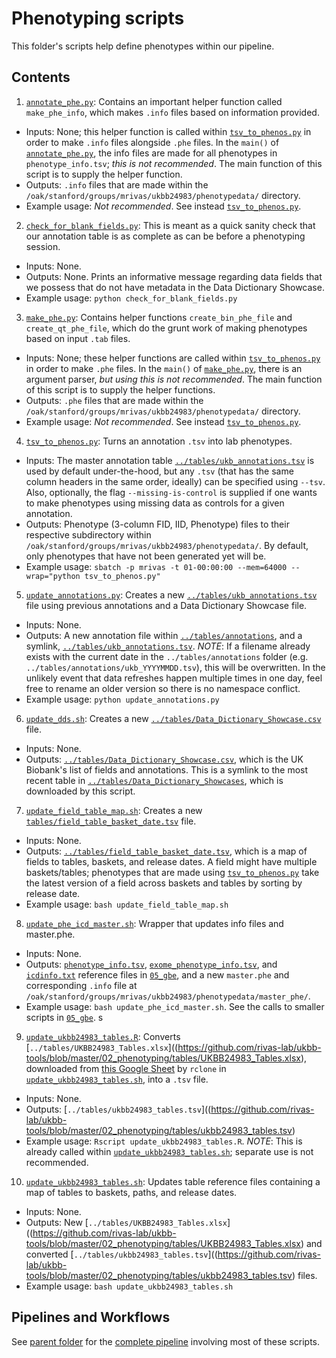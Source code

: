 # Phenotyping scripts

This folder's scripts help define phenotypes within our pipeline.

## Contents

1. [`annotate_phe.py`](https://github.com/rivas-lab/ukbb-tools/blob/master/02_phenotyping/scripts/annotate_phe.py): Contains an important helper function called `make_phe_info`, which makes `.info` files based on information provided.
- Inputs: None; this helper function is called within [`tsv_to_phenos.py`](https://github.com/rivas-lab/ukbb-tools/blob/master/02_phenotyping/scripts/tsv_to_phenos.py) in order to make `.info` files alongside `.phe` files. In the `main()` of [`annotate_phe.py`](https://github.com/rivas-lab/ukbb-tools/blob/master/02_phenotyping/scripts/annotate_phe.py), the info files are made for all phenotypes in `phenotype_info.tsv`; *this is not recommended*. The main function of this script is to supply the helper function.
- Outputs: `.info` files that are made within the `/oak/stanford/groups/mrivas/ukbb24983/phenotypedata/` directory.
- Example usage: *Not recommended*. See instead [`tsv_to_phenos.py`](https://github.com/rivas-lab/ukbb-tools/blob/master/02_phenotyping/scripts/tsv_to_phenos.py).
2. [`check_for_blank_fields.py`](https://github.com/rivas-lab/ukbb-tools/blob/master/02_phenotyping/scripts/check_for_blank_fields.py): This is meant as a quick sanity check that our annotation table is as complete as can be before a phenotyping session.
- Inputs: None.
- Outputs: None. Prints an informative message regarding data fields that we possess that do not have metadata in the Data Dictionary Showcase.
- Example usage: `python check_for_blank_fields.py`
3. [`make_phe.py`](https://github.com/rivas-lab/ukbb-tools/blob/master/02_phenotyping/scripts/make_phe.py): Contains helper functions `create_bin_phe_file` and `create_qt_phe_file`, which do the grunt work of making phenotypes based on input `.tab` files.
- Inputs: None; these helper functions are called within [`tsv_to_phenos.py`](https://github.com/rivas-lab/ukbb-tools/blob/master/02_phenotyping/scripts/tsv_to_phenos.py) in order to make `.phe` files. In the `main()` of [`make_phe.py`](https://github.com/rivas-lab/ukbb-tools/blob/master/02_phenotyping/scripts/make_phe.py), there is an argument parser, *but using this is not recommended*. The main function of this script is to supply the helper functions.
- Outputs: `.phe` files that are made within the `/oak/stanford/groups/mrivas/ukbb24983/phenotypedata/` directory.
- Example usage: *Not recommended*. See instead [`tsv_to_phenos.py`](https://github.com/rivas-lab/ukbb-tools/blob/master/02_phenotyping/scripts/tsv_to_phenos.py).
4. [`tsv_to_phenos.py`](https://github.com/rivas-lab/ukbb-tools/blob/master/02_phenotyping/scripts/tsv_to_phenos.py): Turns an annotation `.tsv` into lab phenotypes. 
- Inputs: The master annotation table [`../tables/ukb_annotations.tsv`](https://github.com/rivas-lab/ukbb-tools/blob/master/02_phenotyping/tables/ukb_annotations.tsv) is used by default under-the-hood, but any `.tsv` (that has the same column headers in the same order, ideally) can be specified using `--tsv`. Also, optionally, the flag `--missing-is-control` is supplied if one wants to make phenotypes using missing data as controls for a given annotation.
- Outputs: Phenotype (3-column FID, IID, Phenotype) files to their respective subdirectory within `/oak/stanford/groups/mrivas/ukbb24983/phenotypedata/`. By default, only phenotypes that have not been generated yet will be.
- Example usage: `sbatch -p mrivas -t 01-00:00:00 --mem=64000 --wrap="python tsv_to_phenos.py"`
5. [`update_annotations.py`](https://github.com/rivas-lab/ukbb-tools/blob/master/02_phenotyping/scripts/update_annotations.py): Creates a new [`../tables/ukb_annotations.tsv`](https://github.com/rivas-lab/ukbb-tools/blob/master/02_phenotyping/tables/ukb_annotations.tsv) file using previous annotations and a Data Dictionary Showcase file.
- Inputs: None.
- Outputs: A new annotation file within [`../tables/annotations`](https://github.com/rivas-lab/ukbb-tools/blob/master/02_phenotyping/tables/annotations), and a symlink, [`../tables/ukb_annotations.tsv`](https://github.com/rivas-lab/ukbb-tools/blob/master/02_phenotyping/tables/ukb_annotations.tsv). *NOTE*: If a filename already exists with the current date in the `../tables/annotations` folder (e.g. `../tables/annotations/ukb_YYYYMMDD.tsv`), this will be overwritten. In the unlikely event that data refreshes happen multiple times in one day, feel free to rename an older version so there is no namespace conflict.
- Example usage: `python update_annotations.py`
6. [`update_dds.sh`](https://github.com/rivas-lab/ukbb-tools/blob/master/02_phenotyping/scripts/update_dds.sh): Creates a new [`../tables/Data_Dictionary_Showcase.csv`](https://github.com/rivas-lab/ukbb-tools/blob/master/02_phenotyping/tables/Data_Dictionary_Showcase.csv) file.
- Inputs: None.
- Outputs: [`../tables/Data_Dictionary_Showcase.csv`](https://github.com/rivas-lab/ukbb-tools/blob/master/02_phenotyping/tables/Data_Dictionary_Showcase.csv), which is the UK Biobank's list of fields and annotations. This is a symlink to the most recent table in [`../tables/Data_Dictionary_Showcases`](https://github.com/rivas-lab/ukbb-tools/blob/master/02_phenotyping/tables/Data_Dictionary_Showcases), which is downloaded by this script.
7. [`update_field_table_map.sh`](https://github.com/rivas-lab/ukbb-tools/blob/master/02_phenotyping/scripts/update_field_table_map.sh): Creates a new [`tables/field_table_basket_date.tsv`](https://github.com/rivas-lab/ukbb-tools/blob/master/02_phenotyping/tables/field_table_basket_date.tsv) file.
- Inputs: None.
- Outputs: [`../tables/field_table_basket_date.tsv`](https://github.com/rivas-lab/ukbb-tools/blob/master/02_phenotyping/tables/field_table_basket_date.tsv), which is a map of fields to tables, baskets, and release dates. A field might have multiple baskets/tables; phenotypes that are made using [`tsv_to_phenos.py`](https://github.com/rivas-lab/ukbb-tools/blob/master/02_phenotyping/scripts/tsv_to_phenos.py) take the latest version of a field across baskets and tables by sorting by release date.
- Example usage: `bash update_field_table_map.sh`
8. [`update_phe_icd_master.sh`](https://github.com/rivas-lab/ukbb-tools/blob/master/02_phenotyping/scripts/update_phe_icd_master.sh): Wrapper that updates info files and master.phe.
- Inputs: None. 
- Outputs: [`phenotype_info.tsv`](https://github.com/rivas-lab/ukbb-tools/blob/master/05_gbe/phenotype_info.tsv), [`exome_phenotype_info.tsv`](https://github.com/rivas-lab/ukbb-tools/blob/master/05_gbe/exome_phenotype_info.tsv), and [`icdinfo.txt`](https://github.com/rivas-lab/ukbb-tools/blob/master/05_gbe/icdinfo.txt) reference files in [`05_gbe`](https://github.com/rivas-lab/ukbb-tools/tree/master/05_gbe), and a new `master.phe` and corresponding `.info` file at `/oak/stanford/groups/mrivas/ukbb24983/phenotypedata/master_phe/`.
- Example usage: `bash update_phe_icd_master.sh`. See the calls to smaller scripts in [`05_gbe`](https://github.com/rivas-lab/ukbb-tools/blob/master/05_gbe/).
s
9. [`update_ukbb24983_tables.R`](https://github.com/rivas-lab/ukbb-tools/blob/master/02_phenotyping/scripts/update_ukbb24983_tables.R): Converts [`../tables/UKBB24983_Tables.xlsx`]((https://github.com/rivas-lab/ukbb-tools/blob/master/02_phenotyping/tables/UKBB24983_Tables.xlsx), downloaded from [this Google Sheet](http://bit.ly/UKB24983_tables) by `rclone` in [`update_ukbb24983_tables.sh`](https://github.com/rivas-lab/ukbb-tools/blob/master/02_phenotyping/scripts/update_ukbb24983_tables.sh), into a `.tsv` file.
- Inputs: None.
- Outputs: [`../tables/ukbb24983_tables.tsv`]((https://github.com/rivas-lab/ukbb-tools/blob/master/02_phenotyping/tables/ukbb24983_tables.tsv)
- Example usage: `Rscript update_ukbb24983_tables.R`. *NOTE*: This is already called within [`update_ukbb24983_tables.sh`](https://github.com/rivas-lab/ukbb-tools/blob/master/02_phenotyping/scripts/update_ukbb24983_tables.sh); separate use is not recommended.
10. [`update_ukbb24983_tables.sh`](https://github.com/rivas-lab/ukbb-tools/blob/master/02_phenotyping/scripts/update_ukbb24983_tables.sh): Updates table reference files containing a map of tables to baskets, paths, and release dates.
- Inputs: None.
- Outputs: New [`../tables/UKBB24983_Tables.xlsx`]((https://github.com/rivas-lab/ukbb-tools/blob/master/02_phenotyping/tables/UKBB24983_Tables.xlsx) and converted [`../tables/ukbb24983_tables.tsv`]((https://github.com/rivas-lab/ukbb-tools/blob/master/02_phenotyping/tables/ukbb24983_tables.tsv) files.
- Example usage: `bash update_ukbb24983_tables.sh`

## Pipelines and Workflows

See [parent folder](https://github.com/rivas-lab/ukbb-tools/blob/master/02_phenotyping) for the [complete pipeline](https://github.com/rivas-lab/ukbb-tools/tree/master/02_phenotyping#generating-and-updating-phenotypes-and-summary-statistics) involving most of these scripts.
